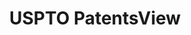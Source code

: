---
bigquery: https://console.cloud.google.com/bigquery?p=patents-public-data&d=patentsview&page=dataset
citation: Attribution should be given to PatentsView for use, distribution, or derivative
  works.
code: https://github.com/CSSIP-AIR/PatentsView-Code-Snippets/
contributors: USPTO
cost: None
description: 'PatentsView includes US patent data including raw data (summaries, applications,
  pregrant applications), disambugations of inventors and assignees, and inventor
  gender estimates.  Also foreign priority data, # of figures and sheets, and government
  interest statements.'
documentation: https://patentsview.org/query/builder-faqs
last_edit: 04/12/2022, 11:00:19
location: https://patentsview.org/
maintained_by: USPTO
record_creation_timestamp: 12/2/2020 17:20:46
schema_fields:
- symbol_position
- classification_data_source
- county_fips
- state
- subcategory_id
- disamb_inventor_id_20170808
- doctype
- kind
- group
- applicant_type
- type
- lawyer_id
- sector_title
- subclass_id
- contract_award_number
- num_figures
- disamb_inventor_id_20171003
- section
- relkind
- role
- state_fips
- latin_name
- patent_id
- name_first
- term_extension
- organization_id
- designation
- group_id
- subclass
- assignee_id
- category
- level_one
- disamb_assignee_id_20190820
- rel_id
- num_claims
- attribution_status
- fname
- mainclass_id
- disamb_inventor_id_20170307
- main_group
- citation_id
- subsection_id
- disamb_inventor_id_20180528
- country
- series_code
- city
- disamb_inventor_id_20200630
- disamb_inventor_id_20191008
- sequence
- term_grant
- classification_status
- disclaimer_date
- deceased
- latlong
- dependent
- male_flag
- classification_value
- rawinventor_id
- uuid
- disamb_assignee_id_20191008
- _371_date
- lapse_of_patent
- subgroup
- name
- f371_date
- disamb_assignee_id_20181127
- disamb_inventor_id_20200929
- text
- field_id
- ipc_version_indicator
- disamb_assignee_id_20191231
- num
- category_id
- male
- latitude
- term_disclaimer
- name_last
- status
- subgroup_id
- _102_date
- title
- longitude
- level_two
- action_date
- disamb_inventor_id_20201229
- disamb_inventor_id_20190312
- ipc_class
- level_three
- publication_number
- disamb_inventor_id_20191231
- rawassignee_id
- exemplary
- num_sheets
- inventor_id
- disamb_assignee_id_20200929
- disamb_assignee_id_20200331
- disamb_inventor_id_20171226
- organization
- disamb_inventor_id_20190820
- gi_statement
- length
- reldocno
- f102_date
- field_title
- section_id
- country_transformed
- location_id
- lname
- county
- disamb_assignee_id_20200630
- disamb_assignee_id_20190312
- abstract
- withdrawn
- rule_47
- variety
- filename
- disamb_inventor_id_20200331
- application_id
- classification_level
- disamb_inventor_id_20181127
- date
- doc_type
- rawlocation_id
- id
- number
shortname: patentsview
tags:
- disambiguation
- United States
- gender
terms_of_use: Creative Commons Attribution 4.0 International License.
timeframe: 1963-1999
title: USPTO PatentsView
uuid: cf1780b1-e265-4e49-8d1d-83b9cfe0fd9a
---